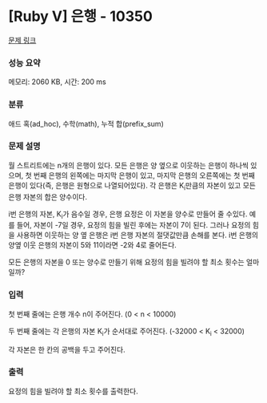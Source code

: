 # [Ruby V] 은행 - 10350 

[문제 링크](https://www.acmicpc.net/problem/10350) 

### 성능 요약

메모리: 2060 KB, 시간: 200 ms

### 분류

애드 혹(ad_hoc), 수학(math), 누적 합(prefix_sum)

### 문제 설명

<p>월 스트리트에는 n개의 은행이 있다. 모든 은행은 양 옆으로 이웃하는 은행이 하나씩 있으며, 첫 번째 은행의 왼쪽에는 마지막 은행이 있고, 마지막 은행의 오른쪽에는 첫 번째 은행이 있다(즉, 은행은 원형으로 나열되어있다). 각 은행은 K<sub>i</sub>만큼의 자본이 있고 모든 은행 자본의 합은 양수이다.</p>

<p>i번 은행의 자본, K<sub>i</sub>가 음수일 경우, 은행 요정은 이 자본을 양수로 만들어 줄 수있다. 예를 들어, 자본이 -7일 경우, 요정의 힘을 빌린 후에는 자본이 7이 된다. 그러나 요정의 힘을 사용하면 이웃하는 양 옆 은행은 i번 은행 자본의 절댓값만큼 손해를 본다. i번 은행의 양옆 이웃 은행의 자본이 5와 11이라면 -2와 4로 줄어든다.</p>

<p>모든 은행의 자본을 0 또는 양수로 만들기 위해 요정의 힘을 빌려야 할 최소 횟수는 얼마일까?</p>

### 입력 

 <p>첫 번째 줄에는 은행 개수 n이 주어진다. (0 < n < 10000)</p>

<p>두 번째 줄에는 각 은행의 자본 K<sub>i</sub>가 순서대로 주어진다. (-32000 < K<sub>i</sub> < 32000)</p>

<p>각 자본은 한 칸의 공백을 두고 주어진다.</p>

### 출력 

 <p>요정의 힘을 빌려야 할 최소 횟수를 출력한다.<a id="comment-88789"></a></p>

